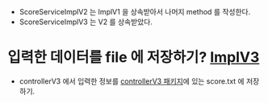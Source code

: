 * ScoreServiceImplV2 는 ImplV1 을 상속받아서 나머지 method 를 작성한다.
* ScoreServiceImplV3 는 V2 를 상속받았다.

# 입력한 데이터를 file 에 저장하기? [ImplV3]()
* controllerV3 에서 입력한 정보를 [controllerV3 패키지]()에 있는 score.txt 에 저장하기.
